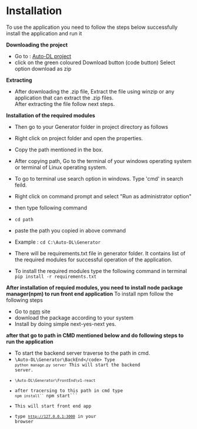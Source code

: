 # Installation

To use the application you need to follow the steps below successfully install the application and run it  

__Downloading the project__
* Go to : [Auto-DL project](https://github.com/Auto-DL/Generator) 
* click on the green coloured Download button (code button)
  Select option download as zip 

__Extracting__
* After downloading the .zip file, Extract the file using winzip or any application that can extract the .zip files.  
  After extracting the file follow next steps.

__Installation of the required modules__

* Then go to your Generator folder in project directory as follows 
* Right click on project folder and open the properties.
* Copy the path mentioned in the box.

* After copying path, Go to the terminal of your windows operating system or terminal of Linux operating system.
* To go to terminal use search option in windows.
  Type 'cmd' in  search feild. 
* Right click on command prompt and select "Run as administrator option" 

* then type following command   
* <code>cd path</code>
* paste the path you copied in above command 
* Example : 
```cd C:\Auto-DL\Generator ```

* There will be requirements.txt file in generator folder. It contains list of the required modules for successful operation of the application.

* To install the required modules type the following command in terminal 
```pip install -r requirements.txt```


__After installation of requied modules, you need to install node package manager(npm) to run front end application__
To install npm follow the following steps 

* Go to [npm](https://nodejs.org/en/download/) site
* download the package according to your system
* Install by doing simple next-yes-next yes. 

__after that go to path in CMD mentioned below and do following steps to run the application__

* To start the backend server traverse to the path in cmd.
* <code>\Auto-DL\Generator\BackEnd\</code>
Type 
```python manage.py server```
This will start the backend server. 
* <code>\Auto-DL\Generator\FrontEnd\v1-react</code>
* after tracersing to this path in cmd type
```npm install``
```npm start```
* This will start front end app
* type 
<code>http://127.0.0.1:3000</code> in your browser